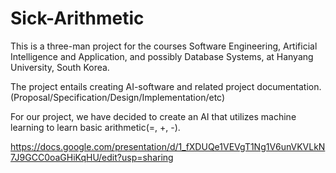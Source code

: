 # Sick-Arithmetic

This is a three-man project for the courses Software Engineering, Artificial Intelligence and Application, and possibly Database Systems, at Hanyang University, South Korea.

The project entails creating AI-software and related project documentation. (Proposal/Specification/Design/Implementation/etc)

For our project, we have decided to create an AI that utilizes machine learning to learn basic arithmetic(=, +, -).

https://docs.google.com/presentation/d/1_fXDUQe1VEVgT1Ng1V6unVKVLkN7J9GCC0oaGHiKqHU/edit?usp=sharing




